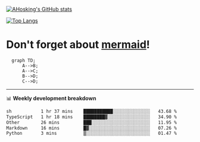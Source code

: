[![AHosking's GitHub stats](https://github-readme-stats.vercel.app/api?username=ahosking&count_private=true&show_icons=true&theme=onedark&hide_rank=true&include_all_commits=true)](https://github.com/ahosking)

[![Top Langs](https://github-readme-stats.vercel.app/api/top-langs/?username=ahosking&layout=compact&theme=onedark)](https://github.com/ahosking)


# Don't forget about [mermaid](https://github.blog/2022-02-14-include-diagrams-markdown-files-mermaid/)!

```mermaid
  graph TD;
      A-->B;
      A-->C;
      B-->D;
      C-->D;
```
-------

📊 **Weekly development breakdown**

<!--START_SECTION:waka-->

```txt
sh           1 hr 37 mins    ███████████░░░░░░░░░░░░░░   43.68 %
TypeScript   1 hr 18 mins    ████████▓░░░░░░░░░░░░░░░░   34.90 %
Other        26 mins         ███░░░░░░░░░░░░░░░░░░░░░░   11.95 %
Markdown     16 mins         █▓░░░░░░░░░░░░░░░░░░░░░░░   07.26 %
Python       3 mins          ▒░░░░░░░░░░░░░░░░░░░░░░░░   01.47 %
```

<!--END_SECTION:waka-->
